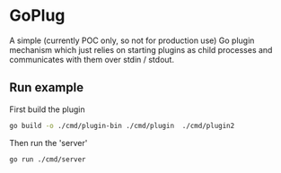 # GoPlug

A simple (currently POC only, so not for production use) Go plugin mechanism which just relies on starting plugins as
child processes and communicates with them over stdin / stdout.

## Run example
First build the plugin
```bash
go build -o ./cmd/plugin-bin ./cmd/plugin  ./cmd/plugin2
```

Then run the 'server'
```bash
go run ./cmd/server
```